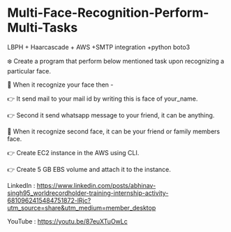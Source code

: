 # Multi-Face-Recognition-Perform-Multi-Tasks
LBPH + Haarcascade + AWS +SMTP integration +python boto3

❄️ Create a program that perform below mentioned task upon recognizing a particular face. 

📌 When it recognize your face then - 

👉 It send mail to your mail id by writing this is face of your_name. 

👉 Second it send whatsapp message to your friend, it can be anything. 



📌 When it recognize second  face, it can be your friend or family members face.

👉 Create EC2 instance in the AWS using CLI. 

👉 Create 5 GB EBS volume and attach it to the instance. 

LinkedIn : https://www.linkedin.com/posts/abhinav-singh95_worldrecordholder-training-internship-activity-6810962415484751872-lRjc?utm_source=share&utm_medium=member_desktop

YouTube : https://youtu.be/87euXTuOwLc
